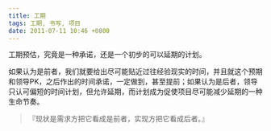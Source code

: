 ```yaml
---
title: 工期
tags: 工期, 书写, 项目
date: 2011-07-11 10:46 +0800
---
```



工期预估，究竟是一种承诺，还是一个初步的可以延期的计划。

如果认为是前者，我们就要给出尽可能贴近过往经验现实的时间，并且就这个预期和领导PK，之后作出的时间承诺，一定做到，甚至提前；如果认为是后者，领导只认可偏短的时间计划，但允许延期，而计划成为促使项目尽可能减少延期的一种生命节奏。

> 『现状是需求方把它看成是前者，实现方把它看成后者。』

